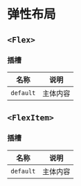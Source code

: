 # 弹性布局

## `<Flex>`

### 插槽

名称 | 说明
--- | ---
`default` | 主体内容

## `<FlexItem>`

### 插槽

名称 | 说明
--- | ---
`default` | 主体内容
